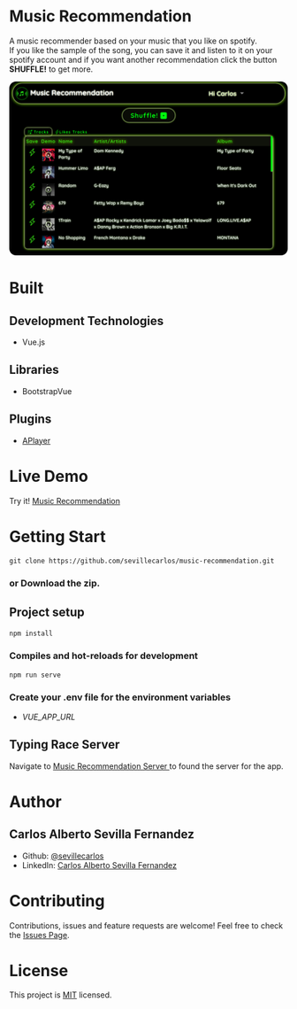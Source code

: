 # Music Recommendation
A music recommender based on your music that you like on spotify.<br>
If you like the sample of the song, you can save it and listen to it on your spotify account and if you want another recommendation click the button **SHUFFLE!** to get more.

![Music Recommendation!](/assets/images/music-recommendation-image.png "Music Recommendation")

# Built
## Development Technologies
- Vue.js 
## Libraries
- BootstrapVue
## Plugins
- [APlayer ](https://github.com/DIYgod/APlayer)

# Live Demo
Try it! [Music Recommendation ](https://music-recommendation.netlify.app/)

# Getting Start
```
git clone https://github.com/sevillecarlos/music-recommendation.git
```
### or Download the zip.
## Project setup
```
npm install
```
### Compiles and hot-reloads for development
```
npm run serve
```
### Create your .env file for the environment variables
* *VUE_APP_URL*

## Typing Race Server
Navigate to [Music Recommendation Server ](https://github.com/sevillecarlos/music-recommendation-server) to found the server for the app.

# Author
## Carlos Alberto Sevilla Fernandez
* Github: [@sevillecarlos](https://github.com/sevillecarlos)
* LinkedIn: [Carlos Alberto Sevilla Fernandez](https://github.com/sevillecarlos)

# Contributing
Contributions, issues and feature requests are welcome!
Feel free to check the [Issues Page](https://github.com/sevillecarlos/music-recommendation/issues).

# License
This project is [MIT](https://opensource.org/licenses/MIT) licensed.




